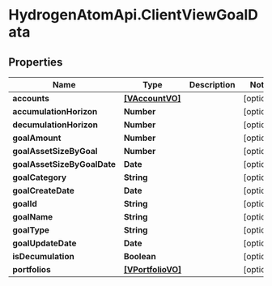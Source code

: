# HydrogenAtomApi.ClientViewGoalData

## Properties
Name | Type | Description | Notes
------------ | ------------- | ------------- | -------------
**accounts** | [**[VAccountVO]**](VAccountVO.md) |  | [optional] 
**accumulationHorizon** | **Number** |  | [optional] 
**decumulationHorizon** | **Number** |  | [optional] 
**goalAmount** | **Number** |  | [optional] 
**goalAssetSizeByGoal** | **Number** |  | [optional] 
**goalAssetSizeByGoalDate** | **Date** |  | [optional] 
**goalCategory** | **String** |  | [optional] 
**goalCreateDate** | **Date** |  | [optional] 
**goalId** | **String** |  | [optional] 
**goalName** | **String** |  | [optional] 
**goalType** | **String** |  | [optional] 
**goalUpdateDate** | **Date** |  | [optional] 
**isDecumulation** | **Boolean** |  | [optional] 
**portfolios** | [**[VPortfolioVO]**](VPortfolioVO.md) |  | [optional] 


